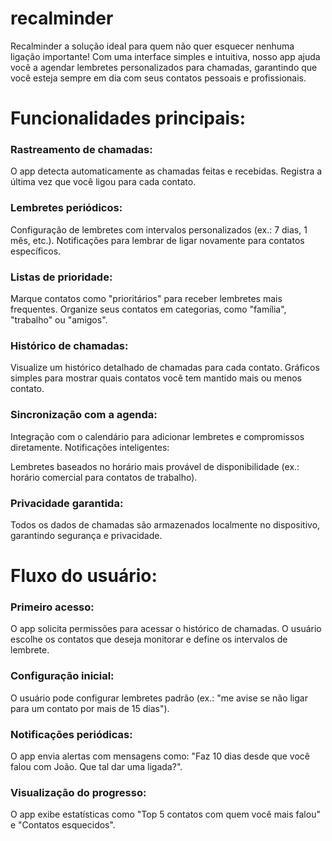 # recalminder
Recalminder a solução ideal para quem não quer esquecer nenhuma ligação importante! Com uma interface simples e intuitiva, nosso app ajuda você a agendar lembretes personalizados para chamadas, garantindo que você esteja sempre em dia com seus contatos pessoais e profissionais.


# Funcionalidades principais:
### Rastreamento de chamadas:

O app detecta automaticamente as chamadas feitas e recebidas.
Registra a última vez que você ligou para cada contato.

### Lembretes periódicos:

Configuração de lembretes com intervalos personalizados (ex.: 7 dias, 1 mês, etc.).
Notificações para lembrar de ligar novamente para contatos específicos.

### Listas de prioridade:

Marque contatos como "prioritários" para receber lembretes mais frequentes.
Organize seus contatos em categorias, como "família", "trabalho" ou "amigos".

### Histórico de chamadas:

Visualize um histórico detalhado de chamadas para cada contato.
Gráficos simples para mostrar quais contatos você tem mantido mais ou menos contato.


### Sincronização com a agenda:

Integração com o calendário para adicionar lembretes e compromissos diretamente.
Notificações inteligentes:

Lembretes baseados no horário mais provável de disponibilidade (ex.: horário comercial para contatos de trabalho).

### Privacidade garantida:

Todos os dados de chamadas são armazenados localmente no dispositivo, garantindo segurança e privacidade.


# Fluxo do usuário:
### Primeiro acesso:

O app solicita permissões para acessar o histórico de chamadas.
O usuário escolhe os contatos que deseja monitorar e define os intervalos de lembrete.
### Configuração inicial:

O usuário pode configurar lembretes padrão (ex.: "me avise se não ligar para um contato por mais de 15 dias").
### Notificações periódicas:

O app envia alertas com mensagens como: "Faz 10 dias desde que você falou com João. Que tal dar uma ligada?".
### Visualização do progresso:

O app exibe estatísticas como "Top 5 contatos com quem você mais falou" e "Contatos esquecidos".
